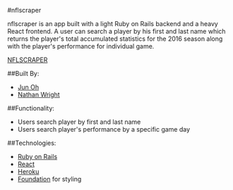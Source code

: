 #nflscraper

nflscraper is an app built with a light Ruby on Rails backend and a heavy React frontend. A user can search a player by his first and last name which returns the player's total accumulated statistics for the 2016 season along with the player's performance for individual game.

[NFLSCRAPER](https://nflscraper.herokuapp.com/)

##Built By:
* [Jun Oh](https://github.com/jsohpennstater)
* [Nathan Wright](https://github.com/nate01776)

##Functionality:
* Users search player by first and last name
* Users search player's performance by a specific game day


##Technologies:
* [Ruby on Rails](http://rubyonrails.org/)
* [React](https://facebook.github.io/react/)
*	[Heroku](http://heroku.com/)
* [Foundation](http://foundation.zurb.com/) for styling
